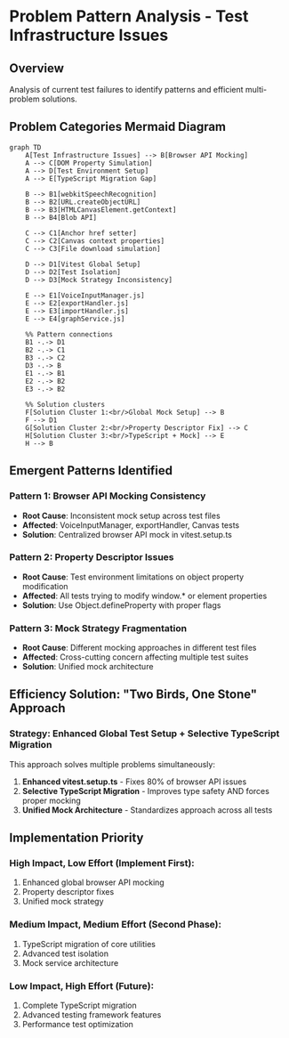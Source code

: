 
# Problem Pattern Analysis - Test Infrastructure Issues

## Overview
Analysis of current test failures to identify patterns and efficient multi-problem solutions.

## Problem Categories Mermaid Diagram

```mermaid
graph TD
    A[Test Infrastructure Issues] --> B[Browser API Mocking]
    A --> C[DOM Property Simulation]
    A --> D[Test Environment Setup]
    A --> E[TypeScript Migration Gap]
    
    B --> B1[webkitSpeechRecognition]
    B --> B2[URL.createObjectURL]
    B --> B3[HTMLCanvasElement.getContext]
    B --> B4[Blob API]
    
    C --> C1[Anchor href setter]
    C --> C2[Canvas context properties]
    C --> C3[File download simulation]
    
    D --> D1[Vitest Global Setup]
    D --> D2[Test Isolation]
    D --> D3[Mock Strategy Inconsistency]
    
    E --> E1[VoiceInputManager.js]
    E --> E2[exportHandler.js]
    E --> E3[importHandler.js]
    E --> E4[graphService.js]
    
    %% Pattern connections
    B1 -.-> D1
    B2 -.-> C1
    B3 -.-> C2
    D3 -.-> B
    E1 -.-> B1
    E2 -.-> B2
    E3 -.-> B2
    
    %% Solution clusters
    F[Solution Cluster 1:<br/>Global Mock Setup] --> B
    F --> D1
    G[Solution Cluster 2:<br/>Property Descriptor Fix] --> C
    H[Solution Cluster 3:<br/>TypeScript + Mock] --> E
    H --> B
```

## Emergent Patterns Identified

### Pattern 1: **Browser API Mocking Consistency**
- **Root Cause**: Inconsistent mock setup across test files
- **Affected**: VoiceInputManager, exportHandler, Canvas tests
- **Solution**: Centralized browser API mock in vitest.setup.ts

### Pattern 2: **Property Descriptor Issues**
- **Root Cause**: Test environment limitations on object property modification
- **Affected**: All tests trying to modify window.* or element properties
- **Solution**: Use Object.defineProperty with proper flags

### Pattern 3: **Mock Strategy Fragmentation**
- **Root Cause**: Different mocking approaches in different test files
- **Affected**: Cross-cutting concern affecting multiple test suites
- **Solution**: Unified mock architecture

## Efficiency Solution: "Two Birds, One Stone" Approach

### Strategy: **Enhanced Global Test Setup + Selective TypeScript Migration**

This approach solves multiple problems simultaneously:

1. **Enhanced vitest.setup.ts** - Fixes 80% of browser API issues
2. **Selective TypeScript Migration** - Improves type safety AND forces proper mocking
3. **Unified Mock Architecture** - Standardizes approach across all tests

## Implementation Priority

### High Impact, Low Effort (Implement First):
1. Enhanced global browser API mocking
2. Property descriptor fixes
3. Unified mock strategy

### Medium Impact, Medium Effort (Second Phase):
1. TypeScript migration of core utilities
2. Advanced test isolation
3. Mock service architecture

### Low Impact, High Effort (Future):
1. Complete TypeScript migration
2. Advanced testing framework features
3. Performance test optimization
